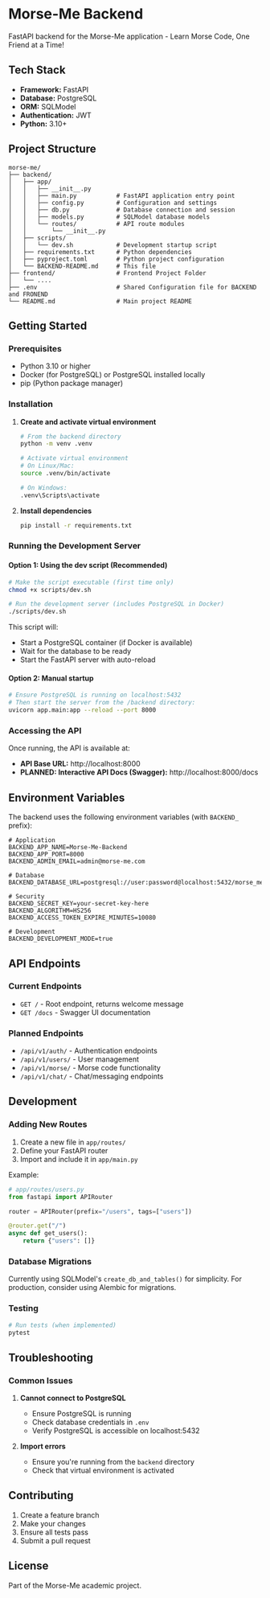 # Morse-Me Backend

FastAPI backend for the Morse-Me application - Learn Morse Code, One Friend at a Time!

## Tech Stack

- **Framework:** FastAPI
- **Database:** PostgreSQL
- **ORM:** SQLModel
- **Authentication:** JWT
- **Python:** 3.10+

## Project Structure

```
morse-me/
├── backend/
│   ├── app/
│   │   ├── __init__.py
│   │   ├── main.py           # FastAPI application entry point
│   │   ├── config.py         # Configuration and settings
│   │   ├── db.py             # Database connection and session
│   │   ├── models.py         # SQLModel database models
│   │   └── routes/           # API route modules
│   │       └── __init__.py
│   ├── scripts/
│   │   └── dev.sh            # Development startup script
│   ├── requirements.txt      # Python dependencies
│   ├── pyproject.toml        # Python project configuration
│   └── BACKEND-README.md     # This file
├── frontend/                 # Frontend Project Folder
│   └── ....
├── .env                      # Shared Configuration file for BACKEND and FRONEND
└── README.md                 # Main project README
```

## Getting Started

### Prerequisites

- Python 3.10 or higher
- Docker (for PostgreSQL) or PostgreSQL installed locally
- pip (Python package manager)

### Installation

1. **Create and activate virtual environment**
   ```bash
   # From the backend directory
   python -m venv .venv
   
   # Activate virtual environment
   # On Linux/Mac:
   source .venv/bin/activate
   
   # On Windows:
   .venv\Scripts\activate
   ```

2. **Install dependencies**
   ```bash
   pip install -r requirements.txt
   ```

### Running the Development Server

#### Option 1: Using the dev script (Recommended)
```bash
# Make the script executable (first time only)
chmod +x scripts/dev.sh

# Run the development server (includes PostgreSQL in Docker)
./scripts/dev.sh
```

This script will:
- Start a PostgreSQL container (if Docker is available)
- Wait for the database to be ready
- Start the FastAPI server with auto-reload

#### Option 2: Manual startup
```bash
# Ensure PostgreSQL is running on localhost:5432
# Then start the server from the /backend directory:
uvicorn app.main:app --reload --port 8000
```

### Accessing the API

Once running, the API is available at:
- **API Base URL:** http://localhost:8000
- **PLANNED: Interactive API Docs (Swagger):** http://localhost:8000/docs

## Environment Variables

The backend uses the following environment variables (with `BACKEND_` prefix):

```env
# Application
BACKEND_APP_NAME=Morse-Me-Backend
BACKEND_APP_PORT=8000
BACKEND_ADMIN_EMAIL=admin@morse-me.com

# Database
BACKEND_DATABASE_URL=postgresql://user:password@localhost:5432/morse_me_db

# Security
BACKEND_SECRET_KEY=your-secret-key-here
BACKEND_ALGORITHM=HS256
BACKEND_ACCESS_TOKEN_EXPIRE_MINUTES=10080

# Development
BACKEND_DEVELOPMENT_MODE=true
```

## API Endpoints

### Current Endpoints
- `GET /` - Root endpoint, returns welcome message
- `GET /docs` - Swagger UI documentation

### Planned Endpoints
- `/api/v1/auth/` - Authentication endpoints
- `/api/v1/users/` - User management
- `/api/v1/morse/` - Morse code functionality
- `/api/v1/chat/` - Chat/messaging endpoints

## Development

### Adding New Routes

1. Create a new file in `app/routes/`
2. Define your FastAPI router
3. Import and include it in `app/main.py`

Example:
```python
# app/routes/users.py
from fastapi import APIRouter

router = APIRouter(prefix="/users", tags=["users"])

@router.get("/")
async def get_users():
    return {"users": []}
```

### Database Migrations

Currently using SQLModel's `create_db_and_tables()` for simplicity. For production, consider using Alembic for migrations.

### Testing

```bash
# Run tests (when implemented)
pytest
```

## Troubleshooting

### Common Issues

1. **Cannot connect to PostgreSQL**
   - Ensure PostgreSQL is running
   - Check database credentials in `.env`
   - Verify PostgreSQL is accessible on localhost:5432

2. **Import errors**
   - Ensure you're running from the `backend` directory
   - Check that virtual environment is activated

## Contributing

1. Create a feature branch
2. Make your changes
3. Ensure all tests pass
4. Submit a pull request

## License

Part of the Morse-Me academic project.